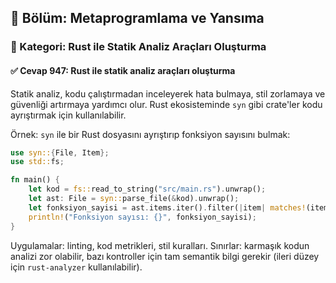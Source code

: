 ## 📘 Bölüm: Metaprogramlama ve Yansıma
### 🔹 Kategori: Rust ile Statik Analiz Araçları Oluşturma
#### ✅ Cevap 947: Rust ile statik analiz araçları oluşturma

Statik analiz, kodu çalıştırmadan inceleyerek hata bulmaya, stil zorlamaya ve güvenliği artırmaya yardımcı olur. Rust ekosisteminde `syn` gibi crate'ler kodu ayrıştırmak için kullanılabilir.

Örnek: `syn` ile bir Rust dosyasını ayrıştırıp fonksiyon sayısını bulmak:

```rust
use syn::{File, Item};
use std::fs;

fn main() {
    let kod = fs::read_to_string("src/main.rs").unwrap();
    let ast: File = syn::parse_file(&kod).unwrap();
    let fonksiyon_sayisi = ast.items.iter().filter(|item| matches!(item, Item::Fn(_))).count();
    println!("Fonksiyon sayısı: {}", fonksiyon_sayisi);
}
```

Uygulamalar: linting, kod metrikleri, stil kuralları. Sınırlar: karmaşık kodun analizi zor olabilir, bazı kontroller için tam semantik bilgi gerekir (ileri düzey için `rust-analyzer` kullanılabilir).
